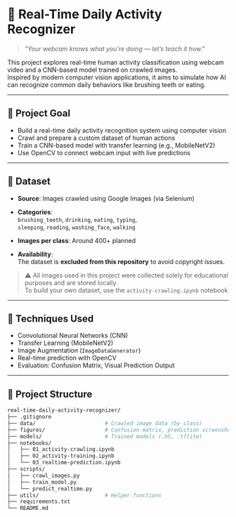 # 🎥 Real-Time Daily Activity Recognizer

> *"Your webcam knows what you’re doing — let’s teach it how."*

This project explores real-time human activity classification using webcam video and a CNN-based model trained on crawled images.  
Inspired by modern computer vision applications, it aims to simulate how AI can recognize common daily behaviors like brushing teeth or eating.

---

## 🎯 Project Goal

- Build a real-time daily activity recognition system using computer vision
- Crawl and prepare a custom dataset of human actions
- Train a CNN-based model with transfer learning (e.g., MobileNetV2)
- Use OpenCV to connect webcam input with live predictions

---

## 📁 Dataset

- **Source**: Images crawled using Google Images (via Selenium)  
- **Categories**:  
  `brushing_teeth`, `drinking`, `eating`, `typing`,  
  `sleeping`, `reading`, `washing_face`, `walking`

- **Images per class**: Around 400+ planned  
- **Availability**:  
  The dataset is **excluded from this repository** to avoid copyright issues.

> ⚠️ All images used in this project were collected solely for educational purposes and are stored locally.  
> To build your own dataset, use the `activity-crawling.ipynb` notebook 

---

## 🔧 Techniques Used

- Convolutional Neural Networks (CNN)
- Transfer Learning (MobileNetV2)
- Image Augmentation (`ImageDataGenerator`)
- Real-time prediction with OpenCV
- Evaluation: Confusion Matrix, Visual Prediction Output

---

## 🧱 Project Structure

```bash
real-time-daily-activity-recognizer/
├── .gitignore
├── data/                      # Crawled image data (by class)
├── figures/                   # Confusion matrix, prediction screenshots
├── models/                    # Trained models (.h5, .tflite)
├── notebooks/
│   ├── 01_activity-crawling.ipynb
│   ├── 02_activity-training.ipynb
│   └── 03_realtime-prediction.ipynb
├── scripts/
│   ├── crawl_images.py
│   ├── train_model.py
│   └── predict_realtime.py
├── utils/                     # Helper functions
├── requirements.txt
└── README.md
